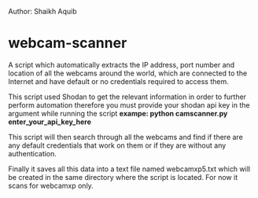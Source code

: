 Author: Shaikh Aquib
# webcam-scanner
A script which automatically extracts the IP address, port number and location of all the webcams around the world, 
which are connected to the Internet and have default or no credentials required to access them.

This script used Shodan to get the relevant information in order to further perform automation
therefore you must provide your shodan api key in the argument while running the script
**exampe: python camscanner.py enter_your_api_key_here**

This script will then search through all the webcams and find if there are any default credentials that work on them
or if they are without any authentication.

Finally it saves all this data into a text file named webcamxp5.txt which will be created in the same directory where the script is located.
For now it scans for webcamxp only.

